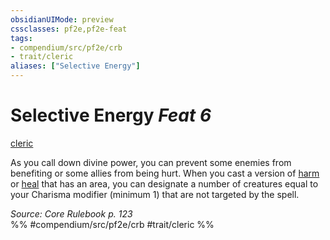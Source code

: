 ```yaml
---
obsidianUIMode: preview
cssclasses: pf2e,pf2e-feat
tags:
- compendium/src/pf2e/crb
- trait/cleric
aliases: ["Selective Energy"]
---
```

# Selective Energy  *Feat 6*  
[cleric](rules/traits/cleric.md "Cleric Class Trait")  


As you call down divine power, you can prevent some enemies from benefiting or some allies from being hurt. When you cast a version of [harm](compendium/spells/harm.md) or [heal](compendium/spells/heal.md) that has an area, you can designate a number of creatures equal to your Charisma modifier (minimum 1) that are not targeted by the spell.

*Source: Core Rulebook p. 123*  
%% #compendium/src/pf2e/crb #trait/cleric %%